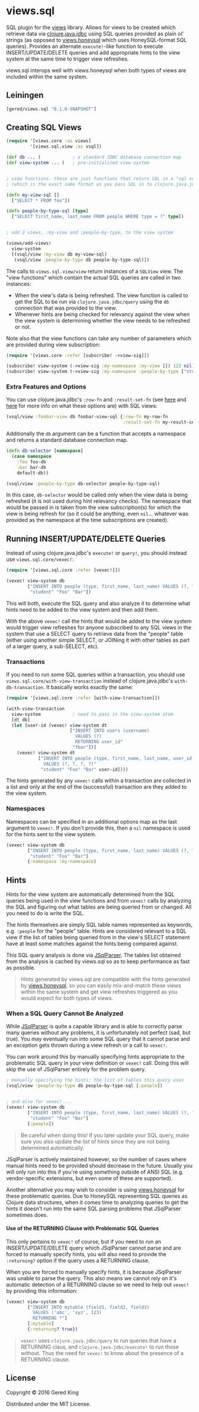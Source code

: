 # views.sql

SQL plugin for the [views][1] library. Allows for views to be created which retrieve data via [clojure.java.jdbc][2] using SQL queries provided as plain ol' strings (as opposed to [views.honeysql][3] which uses HoneySQL-format SQL queries). Provides an alternate `execute!`-like function to execute INSERT/UPDATE/DELETE queries and add appropriate hints to the view system at the same time to trigger view refreshes.

[1]: https://github.com/gered/views
[2]: https://github.com/clojure/java.jdbc
[3]: https://github.com/gered/views.honeysql

views.sql interops well with views.honeysql when both types of views are included within the same system.

## Leiningen

```clj
[gered/views.sql "0.1.0-SNAPSHOT"]
```

## Creating SQL Views

```clj
(require '[views.core :as views]
         '[views.sql.view :as vsql])

(def db ... )            ; a standard JDBC database connection map
(def view-system ... )   ; pre-initialized view system


; view functions. these are just functions that return SQL in a "sql vector" format.
; (which is the exact same format as you pass SQL in to clojure.java.jdbc/query, etc)

(defn my-view-sql []
  ["SELECT * FROM foo"])

(defn people-by-type-sql [type]
  ["SELECT first_name, last_name FROM people WHERE type = ?" type])


; add 2 views, :my-view and :people-by-type, to the view system

(views/add-views!
  view-system
  [(vsql/view :my-view db my-view-sql)
   (vsql/view :people-by-type db people-by-type-sql)])
```

The calls to `views.sql.view/view` return instances of a `SQLView` view. The "view functions" which contain the actual SQL queries are called in two instances:

* When the view's data is being refreshed. The view function is called to get the SQL to be run via `clojure.java.jdbc/query` using the `db` connection that was provided to the view.
* Whenever hints are being checked for relevancy against the view when the view system is determining whether the view needs to be refreshed or not.

Note also that the view functions can take any number of parameters which are provided during view subscription:

```clj
(require '[views.core :refer [subscribe! ->view-sig]])

(subscribe! view-system (->view-sig :my-namespace :my-view []) 123 nil)
(subscribe! view-system (->view-sig :my-namespace :people-by-type ["student"]) 123 nil)
```

### Extra Features and Options

You can use clojure.java.jdbc's `:row-fn` and `:result-set-fn` (see [here][4] and [here][5] for more info on what these options are) with SQL views:

```clj
(vsql/view :foobar-view db foobar-view-sql {:row-fn my-row-fn 
                                            :result-set-fn my-result-set-fn})
```

[4]: http://clojure-doc.org/articles/ecosystem/java_jdbc/using_sql.html#processing-each-row-lazily
[5]: http://clojure-doc.org/articles/ecosystem/java_jdbc/using_sql.html#processing-a-result-set-lazily

Additionally the `db` argument can be a function that accepts a namespace and returns a standard database connection map.

```clj
(defn db-selector [namespace]
  (case namespace
    :foo foo-db
    :bar bar-db
    default-db))

(vsql/view :people-by-type db-selector people-by-type-sql)
```

In this case, `db-selector` would be called only when the view data is being refreshed (it is not used during hint relevancy checks). The namespace that would be passed in is taken from the view subscription(s) for which the view is being refresh for (so it could be anything, even `nil`... whatever was provided as the namespace at the time subscriptions are created).

## Running INSERT/UPDATE/DELETE Queries

Instead of using clojure.java.jdbc's `execute!` or `query!`, you should instead use `views.sql.core/vexec!`:

```clj
(require '[views.sql.core :refer [vexec!]])

(vexec! view-system db
        ["INSERT INTO people (type, first_name, last_name) VALUES (?, ?, ?)"
         "student" "Foo" "Bar"])
```

This will both, execute the SQL query and also analyze it to determine what hints need to be added to the view system and then add them.

With the above `vexec!` call the hints that would be added to the view system would trigger view refreshes for anyone subscribed to any SQL views in the system that use a SELECT query to retrieve data from the "people" table (either using another simple SELECT, or JOINing it with other tables as part of a larger query, a sub-SELECT, etc).

### Transactions

If you need to run some SQL queries within a transaction, you should use `views.sql.core/with-view-transaction` instead of clojure.java.jdbc's `with-db-transaction`. It basically works exactly the same:

```clj
(require '[views.sql.core :refer [with-view-transaction]])

(with-view-transaction
  view-system            ; need to pass in the view-system atom
  [dt db]
  (let [user-id (vexec! view-system dt 
                        ["INSERT INTO users (username) 
                          VALUES (?) 
                          RETURNING user_id"
                         "fbar"])]
    (vexec! view-system dt
            ["INSERT INTO people (type, first_name, last_name, user_id) 
              VALUES (?, ?, ?, ?)"
             "student" "Foo" "Bar" user-id])))
```

The hints generated by any `vexec!` calls within a transaction are collected in a list and only at the end of the (successful) transaction are they added to the view system.

### Namespaces

Namespaces can be specified in an additional options map as the last argument to `vexec!`. If you don't provide this, then a `nil` namespace is used for the hints sent to the view system.

```clj
(vexec! view-system db
        ["INSERT INTO people (type, first_name, last_name) VALUES (?, ?, ?)"
         "student" "Foo" "Bar"]
        {:namespace :my-namespace)
```

## Hints

Hints for the view system are automatically determined from the SQL queries being used in the view functions and from `vexec!` calls by analyzing the SQL and figuring out what tables are being queried from or changed. All you need to do is write the SQL.

The hints themselves are simply SQL table names represented as keywords, e.g. `:people` for the "people" table. Hints are considered relevant to a SQL view if the list of tables being queried from in the view's SELECT statement have at least some matches against the hints being compared against.

This SQL query analysis is done via [JSqlParser][6]. The tables list obtained from the analysis is cached by views.sql so as to keep performance as fast as possible.

[6]: https://github.com/JSQLParser/JSqlParser

> Hints generated by views.sql are compatible with the hints generated by 
> [views.honeysql][7], so you can easily mix-and-match these views within the same system 
> and get view refreshes triggered as you would expect for both types of views.

[7]: https://github.com/gered/views.honeysql


### When a SQL Query Cannot Be Analyzed

While [JSqlParser][8] is quite a capable library and is able to correctly parse many queries without any problems, it is unfortunately not perfect (sad, but true). You may eventually run into some SQL query that it cannot parse and an exception gets thrown during a view refresh or a call to `vexec!`.

[8]: https://github.com/JSQLParser/JSqlParser

You can work around this by manually specifying hints appropriate to the problematic SQL query in your view definition or `vexec!` call. Doing this will skip the use of JSqlParser entirely for the problem query.

```clj
; manually specifying the hints: the list of tables this query uses
(vsql/view :people-by-type db people-by-type-sql [:people])


; and also for vexec! ...
(vexec! view-system db
        ["INSERT INTO people (type, first_name, last_name) VALUES (?, ?, ?)"
         "student" "Foo" "Bar"]
        [:people])
```

> Be careful when doing this! If you later update your SQL query, make sure you also update
> the list of hints since they are not being determined automatically.

JSqlParser is actively maintained however, so the number of cases where manual hints need to be provided should decrease in the future. Usually you will only run into this if you're using something outside of ANSI SQL (e.g. vendor-specific extensions, but even some of these are supported).

Another alternative you may wish to consider is using [views.honeysql][9] for these problematic queries. Due to HoneySQL representing SQL queries as Clojure data structures, when it comes time to analyzing queries to get the hints it doesn't run into the same SQL parsing problems that JSqlParser sometimes does.

[9]: https://github.com/gered/views.honeysql

#### Use of the RETURNING Clause with Problematic SQL Queries

This only pertains to `vexec!` of course, but if you need to run an INSERT/UPDATE/DELETE query which JSqlParser cannot parse and are forced to manually specify hints, you will also need to provide the `:returning?` option if the query uses a RETURNING clause.

When you are forced to manually specify hints, it is because JSqlParser was unable to parse the query. This also means we cannot rely on it's automatic detection of a RETURNING clause so we need to help out `vexec!` by providing this information:

```clj
(vexec! view-system db
        ["INSERT INTO mytable (field1, field2, field3) 
          VALUES ('abc', 'xyz', 123) 
          RETURNING *"]
        [:mytable]
        {:returning? true})
```

> `vexec!` uses `clojure.java.jdbc/query` to run queries that have a RETURNING claus, and
> `clojure.java.jdbc/execute!` to run those without. Thus the need for `vexec!` to know
> about the presence of a RETURNING clause.


## License

Copyright © 2016 Gered King

Distributed under the MIT License.
